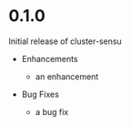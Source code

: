 # 0.1.0

Initial release of cluster-sensu

* Enhancements
  * an enhancement

* Bug Fixes
  * a bug fix
